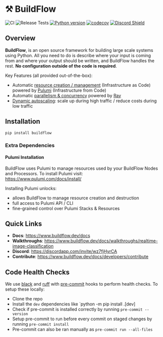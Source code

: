 # ⚒️ BuildFlow

![CI](https://github.com/launchflow/buildflow/actions/workflows/python_ci.yaml/badge.svg)
![Release Tests](https://github.com/launchflow/buildflow/actions/workflows/release_tests.yaml/badge.svg)
[![Python version](https://badge.fury.io/py/buildflow.svg)](https://pypi.org/project/buildflow)
[![codecov](https://codecov.io/gh/launchflow/buildflow/branch/main/graph/badge.svg?token=AO0TP8XG7X)](https://codecov.io/gh/launchflow/buildflow)
[![Discord Shield](https://discordapp.com/api/guilds/1082821064180117575/widget.png?style=shield)](https://discordapp.com/invite/wz7fjHyrCA)


## Overview
**BuildFlow**, is an open source framework for building large scale systems using Python. All you need to do is describe where your input is coming from and where your output should be written, and BuildFlow handles the rest. **No configuration outside of the code is required**.

Key Features (all provided out-of-the-box):

- Automatic [resource creation / management](https://www.buildflow.dev/docs/features/infrastructure-from-code) (Infrastructure as Code) powered by [Pulumi](https://github.com/pulumi/pulumi) (Infrastructure from Code)
- Automatic [parallelism & concurrency](https://www.buildflow.dev/docs/features/parallelism) powered by [Ray](https://github.com/ray-project/ray)
- [Dynamic autoscaling](https://www.buildflow.dev/docs/features/autoscaling): scale up during high traffic / reduce costs during low traffic

## Installation

```bash
pip install buildflow
```

### Extra Dependencies

#### Pulumi Installation

BuildFlow uses Pulumi to manage resources used by your BuildFlow Nodes and Processors. To install Pulumi visit: https://www.pulumi.com/docs/install/

Installing Pulumi unlocks:
- allows BuildFlow to manage resource creation and destruction
- full access to Pulumi API / CLI
- fine-grained control over Pulumi Stacks & Resources


## Quick Links

- **Docs**: https://www.buildflow.dev/docs
- **Walkthroughs**: https://www.buildflow.dev/docs/walkthroughs/realtime-image-classification
- **Discord**: https://discordapp.com/invite/wz7fjHyrCA
- **Contribute**: https://www.buildflow.dev/docs/developers/contribute

## Code Health Checks

We use [black](https://github.com/psf/black) and [ruff](https://github.com/charliermarsh/ruff) with [pre-commit](https://pre-commit.com/) hooks to perform health checks.
To setup these locally:

- Clone the repo
- Install the `dev` dependencies like `python -m pip install .[dev]
- Check if pre-commit is installed correctly by running `pre-commit --version`
- Setup pre-commit to run before every commit on staged changes by running `pre-commit install`
- Pre-commit can also be ran manually as `pre-commit run --all-files`
